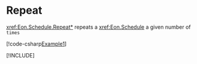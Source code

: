 ﻿# Repeat

<xref:Eon.Schedule.Repeat*> repeats a <xref:Eon.Schedule> a given number of
`times`

[!code-csharp[Example1](../../../Eon.Tests/Examples/RepeatTests.cs#Example1)]

[!INCLUDE[](../../../Eon.Tests/Examples/__examples__/RepeatTests.Case1.md)]
